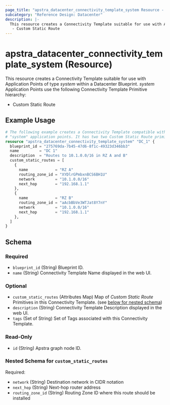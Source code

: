 ```yaml
---
page_title: "apstra_datacenter_connectivity_template_system Resource - terraform-provider-apstra"
subcategory: "Reference Design: Datacenter"
description: |-
  This resource creates a Connectivity Template suitable for use with Application Points of type system within a Datacenter Blueprint. system Application Points use the following Connectivity Template Primitive hierarchy:
   - Custom Static Route
---
```


# apstra_datacenter_connectivity_template_system (Resource)

This resource creates a Connectivity Template suitable for use with Application Points of type *system* within a Datacenter Blueprint. *system* Application Points use the following Connectivity Template Primitive hierarchy:
 - Custom Static Route


## Example Usage

```terraform
# The following example creates a Connectivity Template compatible with
# "system" application points. It has two two Custom Static Route primitives.
resource "apstra_datacenter_connectivity_template_system" "DC_1" {
  blueprint_id = "275769da-7b45-47d6-8f1c-49323d346bb3"
  name         = "DC 1"
  description  = "Routes to 10.1.0.0/16 in RZ A and B"
  custom_static_routes = [
    {
      name            = "RZ A"
      routing_zone_id = "XYDlrGPmbxnBCS6BH1U"
      network         = "10.1.0.0/16"
      next_hop        = "192.168.1.1"
    },
    {
      name            = "RZ B"
      routing_zone_id = "aAcbBbVe3WTJat8Y7nY"
      network         = "10.1.0.0/16"
      next_hop        = "192.168.1.1"
    },
  ]
}
```

<!-- schema generated by tfplugindocs -->
## Schema

### Required

- `blueprint_id` (String) Blueprint ID.
- `name` (String) Connectivity Template Name displayed in the web UI.

### Optional

- `custom_static_routes` (Attributes Map) Map of *Custom Static Route* Primitives in this Connectivity Template. (see [below for nested schema](#nestedatt--custom_static_routes))
- `description` (String) Connectivity Template Description displayed in the web UI.
- `tags` (Set of String) Set of Tags associated with this Connectivity Template.

### Read-Only

- `id` (String) Apstra graph node ID.

<a id="nestedatt--custom_static_routes"></a>
### Nested Schema for `custom_static_routes`

Required:

- `network` (String) Destination network in CIDR notation
- `next_hop` (String) Next-hop router address
- `routing_zone_id` (String) Routing Zone ID where this route should be installed



